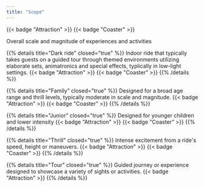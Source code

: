 ```yaml
---
title: "Scope"
---
```


{{< badge "Attraction" >}}
{{< badge "Coaster" >}}


Overall scale and magnitude of experiences and activities

{{% details title="Dark ride" closed="true" %}}
Indoor ride that typically takes guests on a guided tour through themed environments utilizing elaborate sets, animatronics and special effects, typlically in low-light settings.
{{< badge "Attraction" >}}
{{< badge "Coaster" >}}
{{% /details %}}

{{% details title="Family" closed="true" %}}
Designed for a broad age range and thrill levels, typically moderate in scale and magnitude.
{{< badge "Attraction" >}}
{{< badge "Coaster" >}}
{{% /details %}}

{{% details title="Junior" closed="true" %}}
Designed for younger children and lower intensity
{{< badge "Attraction" >}}
{{< badge "Coaster" >}}
{{% /details %}}

{{% details title="Thrill" closed="true" %}}
Intense excitement from a ride's speed, height or maneuvers.
{{< badge "Attraction" >}}
{{< badge "Coaster" >}}
{{% /details %}}

{{% details title="Tour" closed="true" %}}
Guided journey or experience designed to showcase a variety of sights or activities.
{{< badge "Attraction" >}}
{{% /details %}}